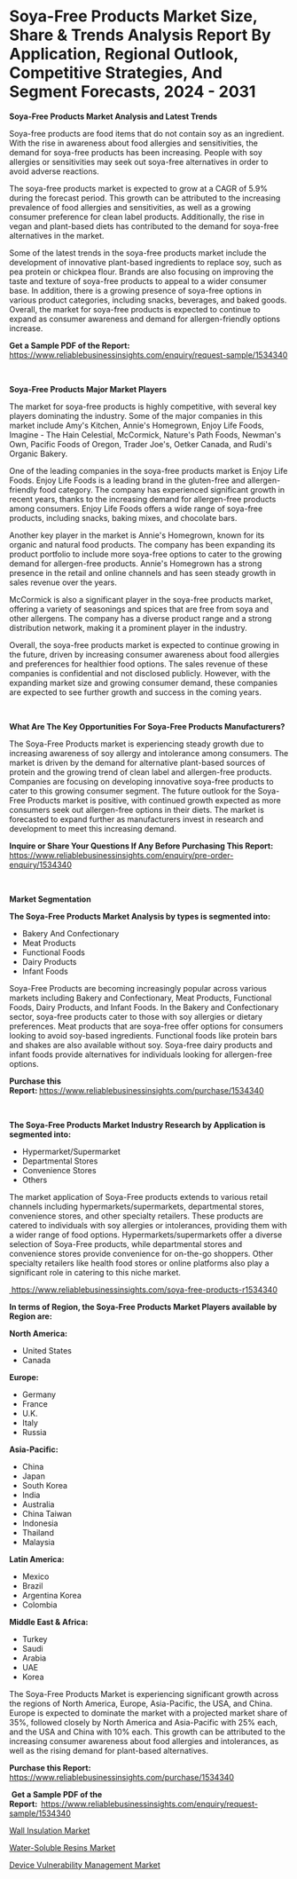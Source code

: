 <p><h1>Soya-Free Products Market Size, Share & Trends Analysis Report By Application, Regional Outlook, Competitive Strategies, And Segment Forecasts, 2024 - 2031</h1></p><p><strong>Soya-Free Products Market Analysis and Latest Trends</strong></p>
<p><p>Soya-free products are food items that do not contain soy as an ingredient. With the rise in awareness about food allergies and sensitivities, the demand for soya-free products has been increasing. People with soy allergies or sensitivities may seek out soya-free alternatives in order to avoid adverse reactions. </p><p>The soya-free products market is expected to grow at a CAGR of 5.9% during the forecast period. This growth can be attributed to the increasing prevalence of food allergies and sensitivities, as well as a growing consumer preference for clean label products. Additionally, the rise in vegan and plant-based diets has contributed to the demand for soya-free alternatives in the market.</p><p>Some of the latest trends in the soya-free products market include the development of innovative plant-based ingredients to replace soy, such as pea protein or chickpea flour. Brands are also focusing on improving the taste and texture of soya-free products to appeal to a wider consumer base. In addition, there is a growing presence of soya-free options in various product categories, including snacks, beverages, and baked goods. Overall, the market for soya-free products is expected to continue to expand as consumer awareness and demand for allergen-friendly options increase.</p></p>
<p><strong>Get a Sample PDF of the Report:&nbsp;</strong> <a href="https://www.reliablebusinessinsights.com/enquiry/request-sample/1534340">https://www.reliablebusinessinsights.com/enquiry/request-sample/1534340</a></p>
<p>&nbsp;</p>
<p><strong>Soya-Free Products Major Market Players</strong></p>
<p><p>The market for soya-free products is highly competitive, with several key players dominating the industry. Some of the major companies in this market include Amy's Kitchen, Annie's Homegrown, Enjoy Life Foods, Imagine - The Hain Celestial, McCormick, Nature's Path Foods, Newman's Own, Pacific Foods of Oregon, Trader Joe's, Oetker Canada, and Rudi's Organic Bakery.</p><p>One of the leading companies in the soya-free products market is Enjoy Life Foods. Enjoy Life Foods is a leading brand in the gluten-free and allergen-friendly food category. The company has experienced significant growth in recent years, thanks to the increasing demand for allergen-free products among consumers. Enjoy Life Foods offers a wide range of soya-free products, including snacks, baking mixes, and chocolate bars.</p><p>Another key player in the market is Annie's Homegrown, known for its organic and natural food products. The company has been expanding its product portfolio to include more soya-free options to cater to the growing demand for allergen-free products. Annie's Homegrown has a strong presence in the retail and online channels and has seen steady growth in sales revenue over the years.</p><p>McCormick is also a significant player in the soya-free products market, offering a variety of seasonings and spices that are free from soya and other allergens. The company has a diverse product range and a strong distribution network, making it a prominent player in the industry.</p><p>Overall, the soya-free products market is expected to continue growing in the future, driven by increasing consumer awareness about food allergies and preferences for healthier food options. The sales revenue of these companies is confidential and not disclosed publicly. However, with the expanding market size and growing consumer demand, these companies are expected to see further growth and success in the coming years.</p></p>
<p>&nbsp;</p>
<p><strong>What Are The Key Opportunities For Soya-Free Products Manufacturers?</strong></p>
<p><p>The Soya-Free Products market is experiencing steady growth due to increasing awareness of soy allergy and intolerance among consumers. The market is driven by the demand for alternative plant-based sources of protein and the growing trend of clean label and allergen-free products. Companies are focusing on developing innovative soya-free products to cater to this growing consumer segment. The future outlook for the Soya-Free Products market is positive, with continued growth expected as more consumers seek out allergen-free options in their diets. The market is forecasted to expand further as manufacturers invest in research and development to meet this increasing demand.</p></p>
<p><strong>Inquire or Share Your Questions If Any Before Purchasing This Report:</strong> <a href="https://www.reliablebusinessinsights.com/enquiry/pre-order-enquiry/1534340">https://www.reliablebusinessinsights.com/enquiry/pre-order-enquiry/1534340</a></p>
<p>&nbsp;</p>
<p><strong>Market Segmentation</strong></p>
<p><strong>The Soya-Free Products Market Analysis by types is segmented into:</strong></p>
<p><ul><li>Bakery And Confectionary</li><li>Meat Products</li><li>Functional Foods</li><li>Dairy Products</li><li>Infant Foods</li></ul></p>
<p><p>Soya-Free Products are becoming increasingly popular across various markets including Bakery and Confectionary, Meat Products, Functional Foods, Dairy Products, and Infant Foods. In the Bakery and Confectionary sector, soya-free products cater to those with soy allergies or dietary preferences. Meat products that are soya-free offer options for consumers looking to avoid soy-based ingredients. Functional foods like protein bars and shakes are also available without soy. Soya-free dairy products and infant foods provide alternatives for individuals looking for allergen-free options.</p></p>
<p><strong>Purchase this Report:&nbsp;</strong><a href="https://www.reliablebusinessinsights.com/purchase/1534340">https://www.reliablebusinessinsights.com/purchase/1534340</a></p>
<p>&nbsp;</p>
<p><strong>The Soya-Free Products Market Industry Research by Application is segmented into:</strong></p>
<p><ul><li>Hypermarket/Supermarket</li><li>Departmental Stores</li><li>Convenience Stores</li><li>Others</li></ul></p>
<p><p>The market application of Soya-Free products extends to various retail channels including hypermarkets/supermarkets, departmental stores, convenience stores, and other specialty retailers. These products are catered to individuals with soy allergies or intolerances, providing them with a wider range of food options. Hypermarkets/supermarkets offer a diverse selection of Soya-Free products, while departmental stores and convenience stores provide convenience for on-the-go shoppers. Other specialty retailers like health food stores or online platforms also play a significant role in catering to this niche market.</p></p>
<p><a href="https://www.reliablebusinessinsights.com/soya-free-products-r1534340">&nbsp;https://www.reliablebusinessinsights.com/soya-free-products-r1534340</a></p>
<p><strong>In terms of Region, the Soya-Free Products Market Players available by Region are:</strong></p>
<p>
    <p> <strong> North America: </strong>
        <ul>
            <li>United States</li>
            <li>Canada</li>
        </ul>
        </p> 
    <p> <strong> Europe: </strong>
        <ul>
            <li>Germany</li>
            <li>France</li>
            <li>U.K.</li>
            <li>Italy</li>
            <li>Russia</li>
        </ul>
        </p> 
    <p> <strong> Asia-Pacific: </strong>
        <ul>
            <li>China</li>
            <li>Japan</li>
            <li>South Korea</li>
            <li>India</li>
            <li>Australia</li>
            <li>China Taiwan</li>
            <li>Indonesia</li>
            <li>Thailand</li>
            <li>Malaysia</li>
        </ul>
        </p> 
    <p> <strong> Latin America: </strong>
        <ul>
            <li>Mexico</li>
            <li>Brazil</li>
            <li>Argentina Korea</li>
            <li>Colombia</li>
        </ul>
        </p> 
    <p> <strong> Middle East & Africa: </strong>
        <ul>
            <li>Turkey</li>
            <li>Saudi</li>
            <li>Arabia</li>
            <li>UAE</li>
            <li>Korea</li>
        </ul>
    </p>
    </p>
<p><p>The Soya-Free Products Market is experiencing significant growth across the regions of North America, Europe, Asia-Pacific, the USA, and China. Europe is expected to dominate the market with a projected market share of 35%, followed closely by North America and Asia-Pacific with 25% each, and the USA and China with 10% each. This growth can be attributed to the increasing consumer awareness about food allergies and intolerances, as well as the rising demand for plant-based alternatives.</p></p>
<p><strong>Purchase this Report: </strong><a href="https://www.reliablebusinessinsights.com/purchase/1534340">https://www.reliablebusinessinsights.com/purchase/1534340</a></p>
<p>&nbsp;<strong>Get a Sample PDF of the Report:&nbsp;&nbsp;</strong><a href="https://www.reliablebusinessinsights.com/enquiry/request-sample/1534340">https://www.reliablebusinessinsights.com/enquiry/request-sample/1534340</a></p>
<p><strong></strong></p>
<p><p><a href="https://github.com/ChloeConn57/Market-Research-Report-List-1/blob/main/wall-insulation-market.md">Wall Insulation Market</a></p><p><a href="https://github.com/amandajanedonnelly/Market-Research-Report-List-1/blob/main/water-soluble-resins-market.md">Water-Soluble Resins Market</a></p><p><a href="https://issuu.com/reportprime-2/docs/device-vulnerability-management-market-size-2030.p">Device Vulnerability Management Market</a></p></p>
